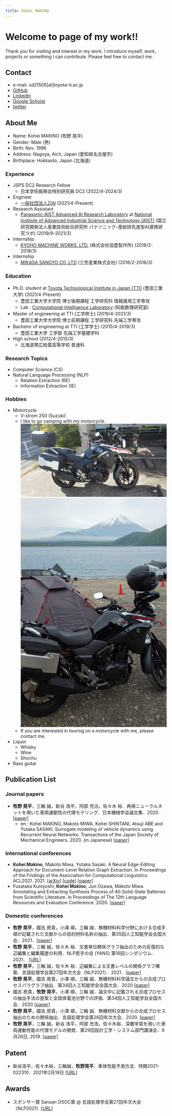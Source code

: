 ```yaml
---
title: Kohei MAKINO
---
```

# Welcome to page of my work!!
Thank you for visiting and interest in my work. I introduce myself, work, projects or something I can contribute.
Please feel free to contact me.

## Contact

- e-mail: sd21505\[at\]toyota-ti.ac.jp
- [GitHub](https://github.com/bowdbeg)
- [LinkedIn](https://www.linkedin.com/in/kohei-makino/)
- [Google Scholar](https://scholar.google.com/citations?user=SVObobAAAAAJ)
- [twitter](https://twitter.com/KoheiMAKINO2)

## About Me

- Name: Kohei MAKINO \(牧野 晃平\)
- Gender: Male \(男\)
- Birth: Nov. 1996
- Address: Nagoya, Aich, Japan \(愛知県名古屋市\)
- Birthplace: Hokkaido, Japan \(北海道\)

### Experience
- JSPS DC2 Research Fellow
  - 日本学術振興会特別研究員 DC2 \(2022/4-2024/3\)
- Engineer
  - [一般社団法人ZIAI](https://ziai.jp/) \(2021/4-Present\)
- Research Assistant
  - [Panasonic-AIST Advanced AI Research Laboratory](https://unit.aist.go.jp/pana-aaicrl/) at [National Institute of Advanced Industrial Science and Technology (AIST)](https://www.aist.go.jp/) \(国立研究開発法人産業技術総合研究所 パナソニック-産総研先進型AI連携研究ラボ\) \(2019/9-2021/3\)
- Internship
  - [KYOHO MACHINE WORKS, LTD.](http://www.kyoho-ss.co.jp/) \(株式会社協豊製作所\) \(2018/2-2018/3\)
- Internship
  - [MIKASA SANGYO CO,.LTD](https://www.mikasas.com/) \(三笠産業株式会社\) \(2016/2-2016/3\)

### Education
- Ph.D. student at [Toyota Technological Institute in Japan (TTI)](https://www.toyota-ti.ac.jp/) \(豊田工業大学\) \(2021/4-Present\)
  - 豊田工業大学大学院 博士後期課程 工学研究科 情報援用工学専攻
  - Lab : [Computational Intelligence Laboratory](https://tticoin.wordpress.com/) \(知能数理研究室\)
- Master of engineering at TTI \(工学修士\) (2019/4-2021/3)
  - 豊田工業大学大学院 博士前期課程 工学研究科 先端工学専攻
- Bachelor of engineering at TTI \(工学学士\) (2015/4-2019/3)
  - 豊田工業大学 工学部 先端工学基礎学科
- High school \(2012/4-2015/3\)
  - 北海道帯広柏葉高等学校 普通科

### Research Topics

- Computer Science \(CS\)
- Natural Language Processing \(NLP\)
  - Relation Extraction \(RE\)
  - Information Extraction \(IE\)

### Hobbies

- Motorcycle
  - V-strom 250 \(Suzuki\) 
  - I like to go camping with my motorcycle.
    ![v-strom250](images/bike.jpg)![camp](images/camp.jpg)
  - If you are interested in touring on a motorcycle with me, please contact me.
- Liquor
  - Whisky
  - Wine
  - Shochu
- Bass guitar

## Publication List

### Journal papers
- **牧野 晃平**，三輪 誠，新谷 浩平，阿部 充治，佐々木 裕．再帰ニューラルネットを用いた車両運動性の代理モデリング．日本機械学会論文集．2020. [\[paper\]](https://www.jstage.jst.go.jp/article/transjsme/86/891/86_20-00177/_article/-char/ja)
  - en : Kohei MAKINO, Makoto MIWA, Kohei SHINTANI, Atsuji ABE and Yutaka SASAKI. Surrogate modeling of vehicle dynamics using Recurrent Neural Networks. Transactions of the Japan Society of Mechanical Engineers. 2020. (in Japanese) [\[paper\]](https://www.jstage.jst.go.jp/article/transjsme/86/891/86_20-00177/_article/)

### International conferences
- **Kohei Makino**, Makoto Miwa, Yutaka Sasaki. A Neural Edge-Editing Approach for Document-Level Relation Graph Extraction. In Proceedings of the Findings of the Association for Computational Linguistics: ACL2021. 2021. [\[arXiv\]](https://arxiv.org/abs/2106.09900) [\[code\]](https://github.com/tti-coin/edge-editing) [\[paper\]](https://aclanthology.org/2021.findings-acl.234/)
- Fusataka Kuniyoshi, **Kohei Makino**, Jun Ozawa, Makoto Miwa. Annotating and Extracting Synthesis Process of All-Solid-State Batteries from Scientific Literature. In Proceedings of The 12th Language Resources and Evaluation Conference. 2020. [\[paper\]](https://www.aclweb.org/anthology/2020.lrec-1.239/)

### Domestic conferences
- **牧野 晃平**，國吉 房貴，小澤 順，三輪 誠．無機材料科学分野における合成手順が記載された文献からの目的材料名称の抽出．第35回人工知能学会全国大会．2021．[\[paper\]](https://www.jstage.jst.go.jp/article/pjsai/JSAI2021/0/JSAI2021_2Xin516/_article/-char/ja/)
- **牧野 晃平**，三輪 誠，佐々木 裕．文書単位関係グラフ抽出のための反復的な辺編集と編集履歴の利用．NLP若手の会 (YANS) 第16回シンポジウム．2021． [\[URL\]](https://yans.anlp.jp/entry/yans2021program)
- **牧野 晃平**，三輪 誠，佐々木 裕．辺編集による文書レベルの関係グラフ構築．言語処理学会第27回年次大会（NLP2021）．2021．[\[paper\]](https://www.anlp.jp/proceedings/annual_meeting/2021/pdf_dir/C8-3.pdf)
- **牧野 晃平**，國吉 房貴，小澤 順，三輪 誠．無機材料科学論文からの合成プロセスパラグラフ抽出．第34回人工知能学会全国大会．2020 [\[paper\]](https://www.jstage.jst.go.jp/article/pjsai/JSAI2020/0/JSAI2020_4Rin112/_article/-char/ja/)
- 國吉 房貴，**牧野 晃平**，小澤 順，三輪 誠．論文中に記載される合成プロセスの抽出手法の提案と全固体電池分野での評価．第34回人工知能学会全国大会．2020 [\[paper\]](https://www.jstage.jst.go.jp/article/pjsai/JSAI2020/0/JSAI2020_3Rin460/_article/-char/ja/)
- **牧野 晃平**，國吉 房貴，小澤 順，三輪 誠．無機材料文献からの合成プロセス抽出のための関係抽出．言語処理学会第26回年次大会．2020. [\[paper\]](https://www.anlp.jp/proceedings/annual_meeting/2020/pdf_dir/G4-2.pdf)
- **牧野 晃平**，三輪 誠，新谷 浩平，阿部 充浩，佐々木裕．深層学習を用いた車両運動性能の代理モデルの開発．第29回設計工学・システム部門講演会．9月26日, 2019. [\[paper\]](https://www.jstage.jst.go.jp/article/jsmedsd/2019.29/0/2019.29_2209/_article/-char/ja/)

## Patent
- 新谷浩平，佐々木裕，三輪誠，**牧野晃平**．車体性能予測方法．特開2021-022310．2021年2月18日 [\[URL\]](https://www.j-platpat.inpit.go.jp/c1800/PU/JP-2021-022310/07D921FDC07CC9425F69C65F313B150DAC32E78436EEAF604240E7923777C606/11/ja)

## Awards
- スポンサー賞 Sansan DSOC賞 @ 言語処理学会第27回年次大会（NLP2021）[\[URL\]](https://www.anlp.jp/nlp2021/award.html)
